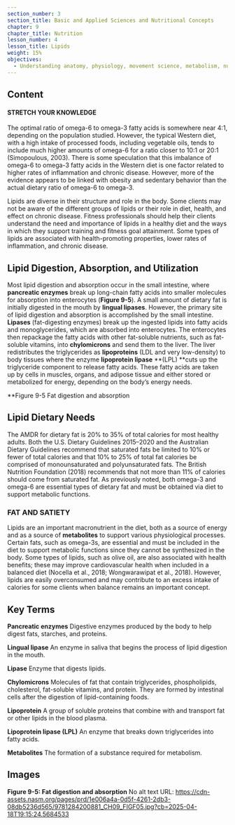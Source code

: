 ```yaml
---
section_number: 3
section_title: Basic and Applied Sciences and Nutritional Concepts
chapter: 9
chapter_title: Nutrition
lesson_number: 4
lesson_title: Lipids
weight: 15%
objectives:
  - Understanding anatomy, physiology, movement science, metabolism, nutrition, and supplementation.
---
```


## Content
#### STRETCH YOUR KNOWLEDGE

The optimal ratio of omega-6 to omega-3 fatty acids is somewhere near 4:1, depending on the population studied. However, the typical Western diet, with a high intake of processed foods, including vegetable oils, tends to include much higher amounts of omega-6 for a ratio closer to 10:1 or 20:1 (Simopoulous, 2003). There is some speculation that this imbalance of omega-6 to omega-3 fatty acids in the Western diet is one factor related to higher rates of inflammation and chronic disease. However, more of the evidence appears to be linked with obesity and sedentary behavior than the actual dietary ratio of omega-6 to omega-3.

Lipids are diverse in their structure and role in the body. Some clients may not be aware of the different groups of lipids or their role in diet, health, and effect on chronic disease. Fitness professionals should help their clients understand the need and importance of lipids in a healthy diet and the ways in which they support training and fitness goal attainment. Some types of lipids are associated with health-promoting properties, lower rates of inflammation, and chronic disease.

## Lipid Digestion, Absorption, and Utilization

Most lipid digestion and absorption occur in the small intestine, where **pancreatic enzymes** break up long-chain fatty acids into smaller molecules for absorption into enterocytes (**Figure 9-5**). A small amount of dietary fat is initially digested in the mouth by **lingual lipases**. However, the primary site of lipid digestion and absorption is accomplished by the small intestine. **Lipases** (fat-digesting enzymes) break up the ingested lipids into fatty acids and monoglycerides, which are absorbed into enterocytes. The enterocytes then repackage the fatty acids with other fat-soluble nutrients, such as fat-soluble vitamins, into **chylomicrons** and send them to the liver. The liver redistributes the triglycerides as **lipoproteins** (LDL and very low-density) to body tissues where the enzyme **lipoprotein lipase** **(LPL) **cuts up the triglyceride component to release fatty acids. These fatty acids are taken up by cells in muscles, organs, and adipose tissue and either stored or metabolized for energy, depending on the body’s energy needs.

**Figure 9-5 Fat digestion and absorption

## Lipid Dietary Needs

The AMDR for dietary fat is 20% to 35% of total calories for most healthy adults. Both the U.S. Dietary Guidelines 2015–2020 and the Australian Dietary Guidelines recommend that saturated fats be limited to 10% or fewer of total calories and that 10% to 25% of total fat calories be comprised of monounsaturated and polyunsaturated fats. The British Nutrition Foundation (2018) recommends that not more than 11% of calories should come from saturated fat. As previously noted, both omega-3 and omega-6 are essential types of dietary fat and must be obtained via diet to support metabolic functions.

### FAT AND SATIETY

Lipids are an important macronutrient in the diet, both as a source of energy and as a source of **metabolites** to support various physiological processes. Certain fats, such as omega-3s, are essential and must be included in the diet to support metabolic functions since they cannot be synthesized in the body. Some types of lipids, such as olive oil, are also associated with health benefits; these may improve cardiovascular health when included in a balanced diet (Nocella et al., 2018; Wongwarawipat et al., 2018). However, lipids are easily overconsumed and may contribute to an excess intake of calories for some clients when balance remains an important concept.

## Key Terms

**Pancreatic enzymes**
Digestive enzymes produced by the body to help digest fats, starches, and proteins.

**Lingual lipase**
An enzyme in saliva that begins the process of lipid digestion in the mouth.

**Lipase**
Enzyme that digests lipids.

**Chylomicrons**
Molecules of fat that contain triglycerides, phospholipids, cholesterol, fat-soluble vitamins, and protein. They are formed by intestinal cells after the digestion of lipid-containing foods.

**Lipoprotein**
A group of soluble proteins that combine with and transport fat or other lipids in the blood plasma.

**Lipoprotein lipase (LPL)**
An enzyme that breaks down triglycerides into fatty acids.

**Metabolites**
The formation of a substance required for metabolism.

## Images

**Figure 9-5: Fat digestion and absorption**
No alt text
URL: https://cdn-assets.nasm.org/pages/prd/1e006a4a-0d5f-4261-2db3-08db5236d565/9781284200881_CH09_FIGF05.jpg?cb=2025-04-18T19:15:24.5684533
